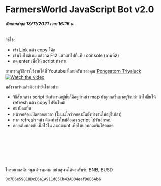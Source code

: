 # FarmersWorld JavaScript Bot v2.0

###### **อัพเดทล่าสุด 13/11/2021 เวลา 16:16 น.**


วิธีใช้:
- เข้า [Link](https://github.com/supphawit/farmersworld_bot/blob/main/farmersworld_bot.js) แล้ว copy โค้ด 
- เข้าเว็บไซต์เกม แล้วกด F12 แล้วเข้าไปที่แท็บ console (ภาพที่2)
- กด enter เพื่อให้ script ทำงาน

สามารถดูวิธีการใช้งานได้ที่ Youtube นี้เลยครับ ของคุณ [Pongsatorn Triyaluck](https://www.youtube.com/channel/UCrq1QcIv-wRAaHcndns5zYA) <br/>
[![Watch the video](https://img.youtube.com/vi/HNSawTnrbMI/0.jpg)](https://www.youtube.com/watch?v=HNSawTnrbMI)

หลังจากรันแล้วต้องทำยังไงต่อบ้าง
- วิธีสังเกตว่า script ยังทำงานอยู่มั้ยก็คือดูว่าหน้า map ยังถูกกดขึ้นมาอยู่รึเปล่า ถ้าไม่ขึ้นให้ refresh แล้ว copy ไปรันใหม่
- อย่าปิดแท็บ
- หน้าจอต้องเปิดตลอดเวลา (ไม่แน่ใจว่าจอดำมันยังทำงานให้อยู่รึเปล่า)
- หาก refresh หน้า ต้องทำซ้ำใหม่คือเอา script ไปรันอีกรอบ
- คอยเติมทองกับเนื้อไว้ใน account เพื่อให้บอทกดเติมได้ตลอด

<br/><br/><br/>
---

ใครอยากสนับสนุนค่าขนมผม สนับสุนนได้นะครับรับ BNB, BUSD 
```
0x7D6e59818DcE6a1A911d85Cb43AB04eafD0B6Ab6
```
